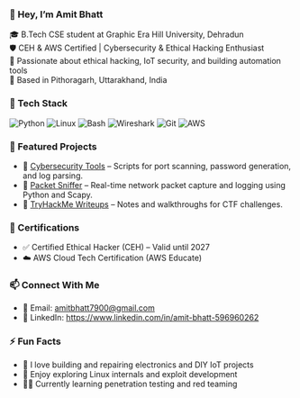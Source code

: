 ### 👋 Hey, I’m Amit Bhatt

🎓 B.Tech CSE student at Graphic Era Hill University, Dehradun  
🛡️ CEH & AWS Certified | Cybersecurity & Ethical Hacking Enthusiast  
🚀 Passionate about ethical hacking, IoT security, and building automation tools  
📍 Based in Pithoragarh, Uttarakhand, India
### 🔧 Tech Stack

![Python](https://img.shields.io/badge/-Python-3776AB?style=flat&logo=python&logoColor=white)
![Linux](https://img.shields.io/badge/-Linux-FCC624?style=flat&logo=linux&logoColor=black)
![Bash](https://img.shields.io/badge/-Bash-4EAA25?style=flat&logo=gnubash&logoColor=white)
![Wireshark](https://img.shields.io/badge/-Wireshark-1679A7?style=flat&logo=wireshark&logoColor=white)
![Git](https://img.shields.io/badge/-Git-F05032?style=flat&logo=git&logoColor=white)
![AWS](https://img.shields.io/badge/-AWS-232F3E?style=flat&logo=amazon-aws&logoColor=white)

### 📂 Featured Projects

- 🔐 [Cybersecurity Tools](https://github.com/amit-bhatt/cybersecurity-tools) – Scripts for port scanning, password generation, and log parsing.
- 📡 [Packet Sniffer](https://github.com/amit-bhatt/packet-sniffer) – Real-time network packet capture and logging using Python and Scapy.
- 🧠 [TryHackMe Writeups](https://github.com/amit-bhatt/tryhackme-writeups) – Notes and walkthroughs for CTF challenges.

### 📝 Certifications

- ✅ Certified Ethical Hacker (CEH) – Valid until 2027
- ☁️ AWS Cloud Tech Certification (AWS Educate)

### 📫 Connect With Me

- 📧 Email: amitbhatt7900@gmail.com
- 💼 LinkedIn: https://www.linkedin.com/in/amit-bhatt-596960262
  
### ⚡ Fun Facts

- 🧰 I love building and repairing electronics and DIY IoT projects
- 🧪 Enjoy exploring Linux internals and exploit development
- 🧗‍♂️ Currently learning penetration testing and red teaming
